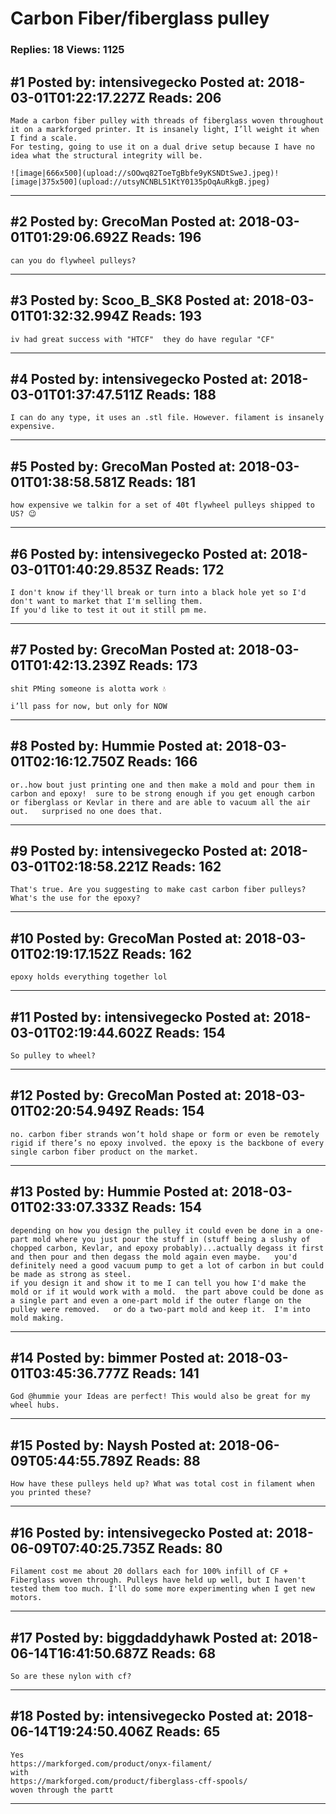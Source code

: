 # Carbon Fiber/fiberglass pulley

### Replies: 18 Views: 1125

## \#1 Posted by: intensivegecko Posted at: 2018-03-01T01:22:17.227Z Reads: 206

```
Made a carbon fiber pulley with threads of fiberglass woven throughout it on a markforged printer. It is insanely light, I’ll weight it when I find a scale. 
For testing, going to use it on a dual drive setup because I have no idea what the structural integrity will be. 

![image|666x500](upload://sOOwq82ToeTgBbfe9yKSNDtSweJ.jpeg)![image|375x500](upload://utsyNCNBL51KtY0135pOqAuRkgB.jpeg)
```

---
## \#2 Posted by: GrecoMan Posted at: 2018-03-01T01:29:06.692Z Reads: 196

```
can you do flywheel pulleys?
```

---
## \#3 Posted by: Scoo_B_SK8 Posted at: 2018-03-01T01:32:32.994Z Reads: 193

```
iv had great success with "HTCF"  they do have regular "CF"
```

---
## \#4 Posted by: intensivegecko Posted at: 2018-03-01T01:37:47.511Z Reads: 188

```
I can do any type, it uses an .stl file. However. filament is insanely expensive.
```

---
## \#5 Posted by: GrecoMan Posted at: 2018-03-01T01:38:58.581Z Reads: 181

```
how expensive we talkin for a set of 40t flywheel pulleys shipped to US? 😉
```

---
## \#6 Posted by: intensivegecko Posted at: 2018-03-01T01:40:29.853Z Reads: 172

```
I don't know if they'll break or turn into a black hole yet so I'd don't want to market that I'm selling them. 
If you'd like to test it out it still pm me.
```

---
## \#7 Posted by: GrecoMan Posted at: 2018-03-01T01:42:13.239Z Reads: 173

```
shit PMing someone is alotta work 💧 

i’ll pass for now, but only for NOW
```

---
## \#8 Posted by: Hummie Posted at: 2018-03-01T02:16:12.750Z Reads: 166

```
or..how bout just printing one and then make a mold and pour them in carbon and epoxy!  sure to be strong enough if you get enough carbon or fiberglass or Kevlar in there and are able to vacuum all the air out.   surprised no one does that.
```

---
## \#9 Posted by: intensivegecko Posted at: 2018-03-01T02:18:58.221Z Reads: 162

```
That's true. Are you suggesting to make cast carbon fiber pulleys? What's the use for the epoxy?
```

---
## \#10 Posted by: GrecoMan Posted at: 2018-03-01T02:19:17.152Z Reads: 162

```
epoxy holds everything together lol
```

---
## \#11 Posted by: intensivegecko Posted at: 2018-03-01T02:19:44.602Z Reads: 154

```
So pulley to wheel?
```

---
## \#12 Posted by: GrecoMan Posted at: 2018-03-01T02:20:54.949Z Reads: 154

```
no. carbon fiber strands won’t hold shape or form or even be remotely rigid if there’s no epoxy involved. the epoxy is the backbone of every single carbon fiber product on the market.
```

---
## \#13 Posted by: Hummie Posted at: 2018-03-01T02:33:07.333Z Reads: 154

```
depending on how you design the pulley it could even be done in a one-part mold where you just pour the stuff in (stuff being a slushy of chopped carbon, Kevlar, and epoxy probably)...actually degass it first and then pour and then degass the mold again even maybe.   you'd definitely need a good vacuum pump to get a lot of carbon in but could be made as strong as steel.  
if you design it and show it to me I can tell you how I'd make the mold or if it would work with a mold.  the part above could be done as a single part and even a one-part mold if the outer flange on the pulley were removed.   or do a two-part mold and keep it.  I'm into mold making.
```

---
## \#14 Posted by: bimmer Posted at: 2018-03-01T03:45:36.777Z Reads: 141

```
God @hummie your Ideas are perfect! This would also be great for my wheel hubs.
```

---
## \#15 Posted by: Naysh Posted at: 2018-06-09T05:44:55.789Z Reads: 88

```
How have these pulleys held up? What was total cost in filament when you printed these?
```

---
## \#16 Posted by: intensivegecko Posted at: 2018-06-09T07:40:25.735Z Reads: 80

```
Filament cost me about 20 dollars each for 100% infill of CF + Fiberglass woven through. Pulleys have held up well, but I haven't tested them too much. I'll do some more experimenting when I get new motors.
```

---
## \#17 Posted by: biggdaddyhawk Posted at: 2018-06-14T16:41:50.687Z Reads: 68

```
So are these nylon with cf?
```

---
## \#18 Posted by: intensivegecko Posted at: 2018-06-14T19:24:50.406Z Reads: 65

```
Yes
https://markforged.com/product/onyx-filament/
with
https://markforged.com/product/fiberglass-cff-spools/
woven through the partt
```

---
